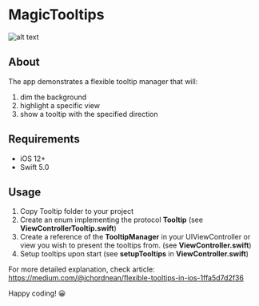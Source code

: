 # MagicTooltips

![alt text](https://miro.medium.com/max/1200/1*0LQvCBhTonwClgMaL5dTww.gif)

## About

The app demonstrates a flexible tooltip manager that will:
1. dim the background
2. highlight a specific view
3. show a tooltip with the specified direction

## Requirements

- iOS 12+
- Swift 5.0

## Usage

1. Copy Tooltip folder to your project
2. Create an enum implementing the protocol **Tooltip** (see **ViewControllerTooltip.swift**)
3. Create a reference of the **TooltipManager** in your UIViewController or view you wish to present the tooltips from. (see **ViewController.swift**)
4. Setup tooltips upon start (see **setupTooltips** in **ViewController.swift**)

For more detailed explanation, check article:
https://medium.com/@ichordnean/flexible-tooltips-in-ios-1ffa5d7d2f36

Happy coding! 😀
